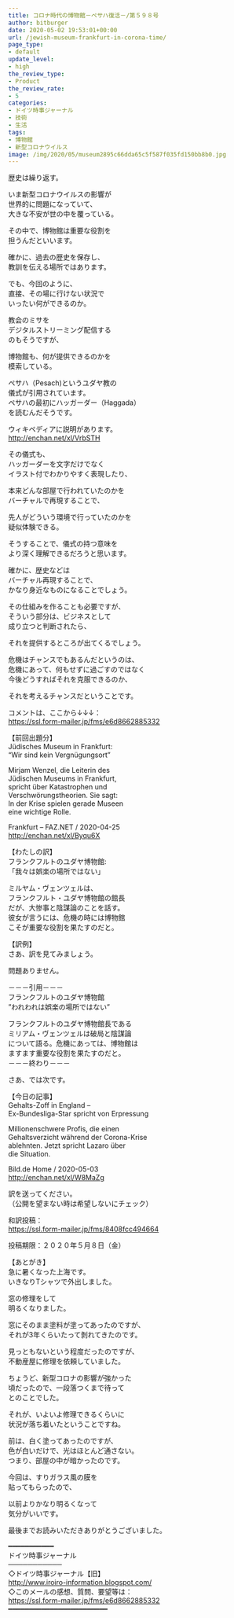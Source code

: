 ```yaml
---
title: コロナ時代の博物館－ペサハ復活－/第５９８号
author: bitburger
date: 2020-05-02 19:53:01+00:00
url: /jewish-museum-frankfurt-in-corona-time/
page_type:
- default
update_level:
- high
the_review_type:
- Product
the_review_rate:
- 5
categories:
- ドイツ時事ジャーナル
- 技術
- 生活
tags:
- 博物館
- 新型コロナウイルス
image: /img/2020/05/museum2895c66dda65c5f587f035fd150bb8b0.jpg
---
```

歴史は繰り返す。

いま新型コロナウイルスの影響が  
世界的に問題になっていて、  
大きな不安が世の中を覆っている。

その中で、博物館は重要な役割を  
担うんだといいます。

確かに、過去の歴史を保存し、  
教訓を伝える場所ではあります。

でも、今回のように、  
直接、その場に行けない状況で  
いったい何ができるのか。

教会のミサを  
デジタルストリーミング配信する  
のもそうですが、

博物館も、何が提供できるのかを  
模索している。

ペサハ（Pesach)というユダヤ教の  
儀式が引用されています。  
ペサハの最初にハッガーダー（Haggada）  
を読むんだそうです。

ウィキペディアに説明があります。  
<http://enchan.net/xl/VrbSTH>

  
その儀式も、  
ハッガーダーを文字だけでなく  
イラスト付でわかりやすく表現したり、

本来どんな部屋で行われていたのかを  
バーチャルで再現することで、

先人がどういう環境で行っていたのかを  
疑似体験できる。

そうすることで、儀式の持つ意味を  
より深く理解できるだろうと思います。

確かに、歴史などは  
バーチャル再現することで、  
かなり身近なものになることでしょう。

その仕組みを作ることも必要ですが、  
そういう部分は、ビジネスとして  
成り立つと判断されたら、

それを提供するところが出てくるでしょう。

危機はチャンスでもあるんだというのは、  
危機にあって、何もせずに過ごすのではなく  
今後どうすればそれを克服できるのか、

それを考えるチャンスだということです。

  
コメントは、ここから↓↓↓：  
<https://ssl.form-mailer.jp/fms/e6d8662885332>

【前回出題分】  
Jüdisches Museum in Frankfurt:  
&#8220;Wir sind kein Vergnügungsort&#8221;

Mirjam Wenzel, die Leiterin des  
Jüdischen Museums in Frankfurt,  
spricht über Katastrophen und  
Verschwörungstheorien. Sie sagt:  
In der Krise spielen gerade Museen  
eine wichtige Rolle.

Frankfurt &#8211; FAZ.NET / 2020-04-25  
<http://enchan.net/xl/Byqu6X>

  
【わたしの訳】  
フランクフルトのユダヤ博物館:  
「我々は娯楽の場所ではない」

ミルヤム・ヴェンツェルは、  
フランクフルト・ユダヤ博物館の館長  
だが、大惨事と陰謀論のことを話す。  
彼女が言うには、危機の時には博物館  
こそが重要な役割を果たすのだと。

  
【訳例】  
さあ、訳を見てみましょう。

問題ありません。

－－－引用－－－  
フランクフルトのユダヤ博物館  
”われわれは娯楽の場所ではない”

フランクフルトのユダヤ博物館長である  
ミリアム・ヴェンツェルは破局と陰謀論  
について語る。危機にあっては、博物館は  
ますます重要な役割を果たすのだと。  
－－－終わり－－－

  
さあ、では次です。

【今日の記事】  
Gehalts-Zoff in England &#8211;  
Ex-Bundesliga-Star spricht von Erpressung

Millionenschwere Profis, die einen  
Gehaltsverzicht während der Corona-Krise  
ablehnten. Jetzt spricht Lazaro über  
die Situation.

Bild.de Home / 2020-05-03  
<http://enchan.net/xl/W8MaZg>

訳を送ってください。  
（公開を望まない時は希望しないにチェック）

和訳投稿：  
 <https://ssl.form-mailer.jp/fms/8408fcc494664>

投稿期限：２０２０年５月８日（金）

  
【あとがき】  
急に暑くなった上海です。  
いきなりTシャツで外出しました。

窓の修理をして  
明るくなりました。

窓にそのまま塗料が塗ってあったのですが、  
それが3年くらいたって剝れてきたのです。

見っともないという程度だったのですが、  
不動産屋に修理を依頼していました。

ちょうど、新型コロナの影響が強かった  
頃だったので、一段落つくまで待って  
とのことでした。

それが、いよいよ修理できるくらいに  
状況が落ち着いたということですね。

前は、白く塗ってあったのですが、  
色が白いだけで、光はほとんど通さない。  
つまり、部屋の中が暗かったのです。

今回は、すりガラス風の膜を  
貼ってもらったので、

以前よりかなり明るくなって  
気分がいいです。

  
最後までお読みいただきありがとうございました。

━━━━━━━━━━━  
ドイツ時事ジャーナル  
───────────  
◇ドイツ時事ジャーナル【旧】  
<http://www.iroiro-information.blogspot.com/>  
◇このメールの感想、質問、要望等は：  
<https://ssl.form-mailer.jp/fms/e6d8662885332>  
━━━━━━━━━━━━━━━━━━━━━━━━